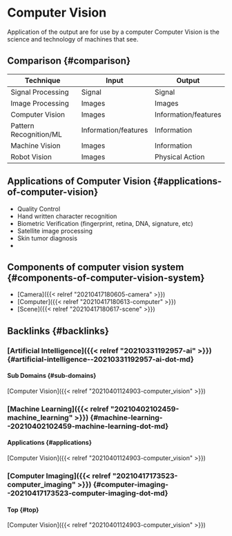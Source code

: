 # Computer Vision


Application of the output are for use by a computer
Computer Vision is the science and technology of machines that see.


## Comparison {#comparison}

| Technique              | Input                | Output               |
|------------------------|----------------------|----------------------|
| Signal Processing      | Signal               | Signal               |
| Image Processing       | Images               | Images               |
| Computer Vision        | Images               | Information/features |
| Pattern Recognition/ML | Information/features | Information          |
| Machine Vision         | Images               | Information          |
| Robot Vision           | Images               | Physical Action      |


## Applications of Computer Vision {#applications-of-computer-vision}

-   Quality Control
-   Hand written character recognition
-   Biometric Verification (fingerprint, retina, DNA, signature, etc)
-   Satellite image processing
-   Skin tumor diagnosis
-


## Components of computer vision system {#components-of-computer-vision-system}

-   [Camera]({{< relref "20210417180605-camera" >}})
-   [Computer]({{< relref "20210417180613-computer" >}})
-   [Scene]({{< relref "20210417180617-scene" >}})


## Backlinks {#backlinks}


### [Artificial Intelligence]({{< relref "20210331192957-ai" >}}) {#artificial-intelligence--20210331192957-ai-dot-md}


#### Sub Domains {#sub-domains}

[Computer Vision]({{< relref "20210401124903-computer_vision" >}})


### [Machine Learning]({{< relref "20210402102459-machine_learning" >}}) {#machine-learning--20210402102459-machine-learning-dot-md}


#### Applications {#applications}

[Computer Vision]({{< relref "20210401124903-computer_vision" >}})


### [Computer Imaging]({{< relref "20210417173523-computer_imaging" >}}) {#computer-imaging--20210417173523-computer-imaging-dot-md}


#### Top {#top}

[Computer Vision]({{< relref "20210401124903-computer_vision" >}})

